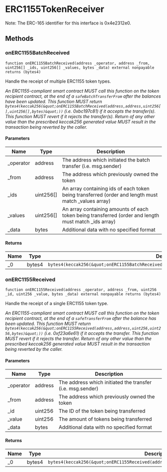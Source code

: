# ERC1155TokenReceiver





Note: The ERC-165 identifier for this interface is 0x4e2312e0.



## Methods

### onERC1155BatchReceived

```solidity
function onERC1155BatchReceived(address _operator, address _from, uint256[] _ids, uint256[] _values, bytes _data) external nonpayable returns (bytes4)
```

Handle the receipt of multiple ERC1155 token types.

*An ERC1155-compliant smart contract MUST call this function on the token recipient contract, at the end of a `safeBatchTransferFrom` after the balances have been updated.         This function MUST return `bytes4(keccak256(&quot;onERC1155BatchReceived(address,address,uint256[],uint256[],bytes)&quot;))` (i.e. 0xbc197c81) if it accepts the transfer(s). This function MUST revert if it rejects the transfer(s). Return of any other value than the prescribed keccak256 generated value MUST result in the transaction being reverted by the caller.*

#### Parameters

| Name | Type | Description |
|---|---|---|
| _operator | address | The address which initiated the batch transfer (i.e. msg.sender) |
| _from | address | The address which previously owned the token |
| _ids | uint256[] | An array containing ids of each token being transferred (order and length must match _values array) |
| _values | uint256[] | An array containing amounts of each token being transferred (order and length must match _ids array) |
| _data | bytes | Additional data with no specified format |

#### Returns

| Name | Type | Description |
|---|---|---|
| _0 | bytes4 | `bytes4(keccak256(&quot;onERC1155BatchReceived(address,address,uint256[],uint256[],bytes)&quot;))` |

### onERC1155Received

```solidity
function onERC1155Received(address _operator, address _from, uint256 _id, uint256 _value, bytes _data) external nonpayable returns (bytes4)
```

Handle the receipt of a single ERC1155 token type.

*An ERC1155-compliant smart contract MUST call this function on the token recipient contract, at the end of a `safeTransferFrom` after the balance has been updated.         This function MUST return `bytes4(keccak256(&quot;onERC1155Received(address,address,uint256,uint256,bytes)&quot;))` (i.e. 0xf23a6e61) if it accepts the transfer. This function MUST revert if it rejects the transfer. Return of any other value than the prescribed keccak256 generated value MUST result in the transaction being reverted by the caller.*

#### Parameters

| Name | Type | Description |
|---|---|---|
| _operator | address | The address which initiated the transfer (i.e. msg.sender) |
| _from | address | The address which previously owned the token |
| _id | uint256 | The ID of the token being transferred |
| _value | uint256 | The amount of tokens being transferred |
| _data | bytes | Additional data with no specified format |

#### Returns

| Name | Type | Description |
|---|---|---|
| _0 | bytes4 | `bytes4(keccak256(&quot;onERC1155Received(address,address,uint256,uint256,bytes)&quot;))` |




